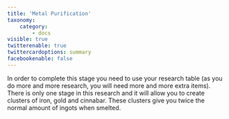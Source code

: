 ```yaml
---
title: 'Metal Purification'
taxonomy:
    category:
        - docs
visible: true
twitterenable: true
twittercardoptions: summary
facebookenable: false
---
```


In order to complete this stage you need to use your research table (as you do more and more research, you will need more and more extra items). There is only one stage in this research and it will allow you to create clusters of iron, gold and cinnabar. These clusters give you twice the normal amount of ingots when smelted.